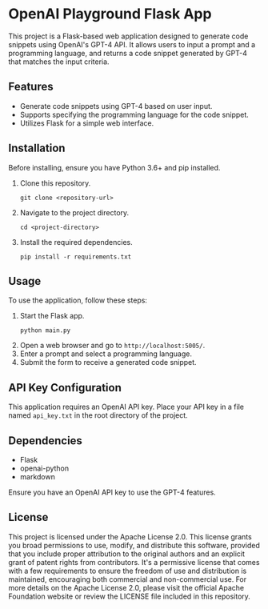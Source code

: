 # OpenAI Playground Flask App

This project is a Flask-based web application designed to generate code snippets using OpenAI's GPT-4 API. It allows users to input a prompt and a programming language, and returns a code snippet generated by GPT-4 that matches the input criteria.

## Features

- Generate code snippets using GPT-4 based on user input.
- Supports specifying the programming language for the code snippet.
- Utilizes Flask for a simple web interface.

## Installation

Before installing, ensure you have Python 3.6+ and pip installed.

1. Clone this repository.
   ```
   git clone <repository-url>
   ```
2. Navigate to the project directory.
   ```
   cd <project-directory>
   ```
3. Install the required dependencies.
   ```
   pip install -r requirements.txt
   ```

## Usage

To use the application, follow these steps:

1. Start the Flask app.
   ```
   python main.py
   ```
2. Open a web browser and go to `http://localhost:5005/`.
3. Enter a prompt and select a programming language.
4. Submit the form to receive a generated code snippet.

## API Key Configuration

This application requires an OpenAI API key. Place your API key in a file named `api_key.txt` in the root directory of the project.

## Dependencies

- Flask
- openai-python
- markdown

Ensure you have an OpenAI API key to use the GPT-4 features.

## License

This project is licensed under the Apache License 2.0. This license grants you broad permissions to use, modify, and distribute this software, provided that you include proper attribution to the original authors and an explicit grant of patent rights from contributors. It's a permissive license that comes with a few requirements to ensure the freedom of use and distribution is maintained, encouraging both commercial and non-commercial use. For more details on the Apache License 2.0, please visit the official Apache Foundation website or review the LICENSE file included in this repository.

